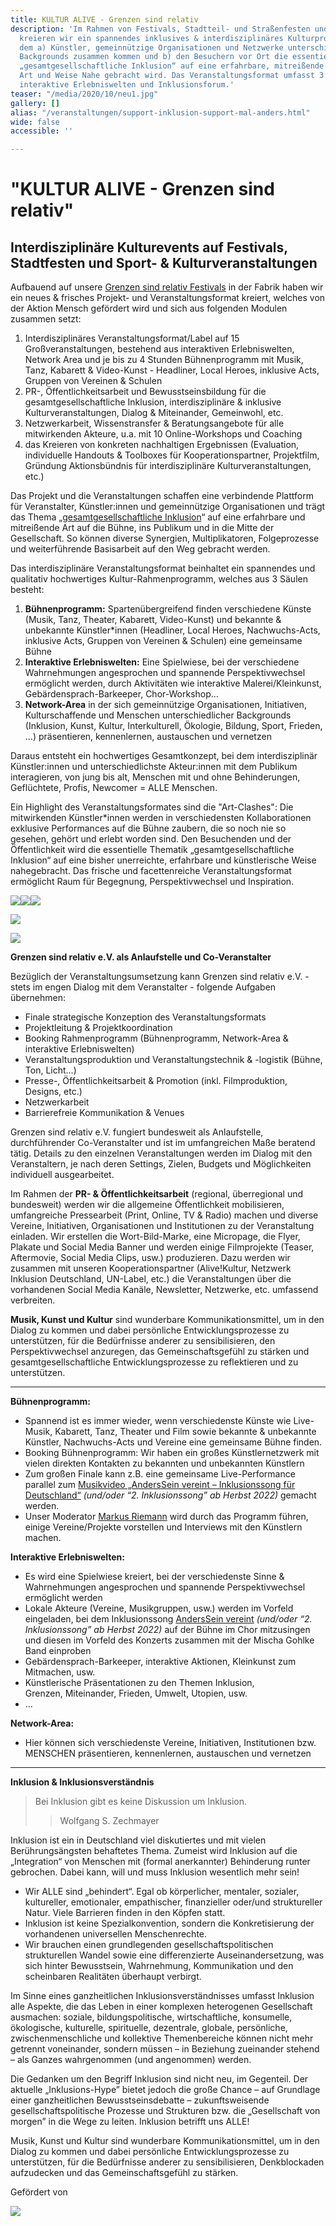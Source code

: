 ```yaml
---
title: KULTUR ALIVE - Grenzen sind relativ
description: 'Im Rahmen von Festivals, Stadtteil- und Straßenfesten und größeren Konzerten/Tourneen
  kreieren wir ein spannendes inklusives & interdisziplinäres Kulturprogramm, bei
  dem a) Künstler, gemeinnützige Organisationen und Netzwerke unterschiedlichster
  Backgrounds zusammen kommen und b) den Besuchern vor Ort die essentielle Thematik
  „gesamtgesellschaftliche Inklusion“ auf eine erfahrbare, mitreißende und künstlerische
  Art und Weise Nahe gebracht wird. Das Veranstaltungsformat umfasst 3 Säulen: Bühnen-Performance,
  interaktive Erlebniswelten und Inklusionsforum.'
teaser: "/media/2020/10/neu1.jpg"
gallery: []
alias: "/veranstaltungen/support-inklusion-support-mal-anders.html"
wide: false
accessible: ''

---
```

# "KULTUR ALIVE - Grenzen sind relativ"

## Interdisziplinäre Kulturevents auf Festivals, Stadtfesten und Sport- & Kulturveranstaltungen

Aufbauend auf unsere [Grenzen sind relativ Festivals](https://www.grenzensindrelativ.de/aktivitaeten/projekte-und-veranstaltungen/grenzen-sind-relativ-festivals/allgemeine-infos) in der Fabrik  haben wir ein neues & frisches Projekt- und Veranstaltungsformat kreiert, welches von der Aktion Mensch gefördert wird und sich aus folgenden Modulen zusammen setzt:

1. Interdisziplinäres Veranstaltungsformat/Label auf 15 Großveranstaltungen, bestehend aus interaktiven Erlebniswelten, Network Area und je bis zu 4 Stunden Bühnenprogramm mit Musik, Tanz, Kabarett & Video-Kunst - Headliner, Local Heroes, inklusive Acts, Gruppen von Vereinen & Schulen
2. PR-, Öffentlichkeitsarbeit und Bewusstseinsbildung für die gesamtgesellschaftliche Inklusion, interdisziplinäre & inklusive Kulturveranstaltungen, Dialog & Miteinander, Gemeinwohl, etc.
3. Netzwerkarbeit, Wissenstransfer & Beratungsangebote für alle mitwirkenden Akteure, u.a. mit 10 Online-Workshops und Coaching
4. das Kreieren von konkreten nachhaltigen Ergebnissen (Evaluation, individuelle Handouts & Toolboxes für Kooperationspartner, Projektfilm, Gründung Aktionsbündnis für interdisziplinäre Kulturveranstaltungen, etc.)

Das Projekt und die Veranstaltungen schaffen eine verbindende Plattform für Veranstalter, Künstler:innen und gemeinnützige Organisationen und trägt das Thema „[gesamtgesellschaftliche Inklusion](/ueber-uns/herleitung.html)“ auf eine erfahrbare und mitreißende Art auf die Bühne, ins Publikum und in die Mitte der Gesellschaft. So können diverse Synergien, Multiplikatoren, Folgeprozesse und weiterführende Basisarbeit auf den Weg gebracht werden. 

Das interdisziplinäre Veranstaltungsformat beinhaltet ein spannendes und qualitativ hochwertiges Kultur-Rahmenprogramm, welches aus 3 Säulen besteht:

1. **Bühnenprogramm:** Spartenübergreifend finden verschiedene Künste (Musik, Tanz, Theater, Kabarett, Video-Kunst) und bekannte & unbekannte Künstler*innen (Headliner, Local Heroes, Nachwuchs-Acts, inklusive Acts, Gruppen von Vereinen & Schulen) eine gemeinsame Bühne
2. **Interaktive Erlebniswelten:** Eine Spielwiese, bei der verschiedene Wahrnehmungen angesprochen und spannende Perspektivwechsel ermöglicht werden, durch Aktivitäten wie interaktive Malerei/Kleinkunst, Gebärdensprach-Barkeeper, Chor-Workshop...
3. **Network-Area** in der sich gemeinnützige Organisationen, Initiativen, Kulturschaffende und Menschen unterschiedlicher Backgrounds (Inklusion, Kunst, Kultur, Interkulturell, Ökologie, Bildung, Sport, Frieden, ...) präsentieren, kennenlernen, austauschen und vernetzen

Daraus entsteht ein hochwertiges Gesamtkonzept, bei dem interdisziplinär Künstler:innen und unterschiedlichste Akteur:innen mit dem Publikum interagieren, von jung bis alt, Menschen mit und ohne Behinderungen, Geflüchtete, Profis, Newcomer = ALLE Menschen.

Ein Highlight des Veranstaltungsformates sind die "Art-Clashes": Die mitwirkenden Künstler*innen werden in verschiedensten Kollaborationen exklusive Performances auf die Bühne zaubern, die so noch nie so gesehen, gehört und erlebt worden sind. Den Besuchenden und der Öffentlichkeit wird die essentielle Thematik „gesamtgesellschaftliche Inklusion“ auf eine bisher unerreichte, erfahrbare und künstlerische Weise nahegebracht. Das frische und facettenreiche Veranstaltungsformat ermöglicht Raum für Begegnung, Perspektivwechsel und Inspiration.

![](/media/2020/10/neu1.jpg)![](/media/2020/10/asv-festival-_-anderssein-vereint-_-foto-by-marie-tabuena-_-online.jpg)![](/media/2020/10/hoffenheim1.png)

![](/media/2015/07/NDR-Inklusionsfackel3.jpg)

![](/media/2015/07/NDR-Inklusionsfackel.jpg)</gallery>

**Grenzen sind relativ e.V. als Anlaufstelle und Co-Veranstalter**

Bezüglich der Veranstaltungsumsetzung kann Grenzen sind relativ e.V. - stets im engen Dialog mit dem Veranstalter - folgende Aufgaben übernehmen:

* Finale strategische Konzeption des Veranstaltungsformats
* Projektleitung & Projektkoordination
* Booking Rahmenprogramm (Bühnenprogramm, Network-Area & interaktive Erlebniswelten)
* Veranstaltungsproduktion und Veranstaltungstechnik & -logistik (Bühne, Ton, Licht...)
* Presse-, Öffentlichkeitsarbeit & Promotion (inkl. Filmproduktion, Designs, etc.)
* Netzwerkarbeit
* Barrierefreie Kommunikation & Venues

Grenzen sind relativ e.V. fungiert bundesweit als Anlaufstelle, durchführender Co-Veranstalter und ist im umfangreichen Maße beratend tätig. Details zu den einzelnen Veranstaltungen werden im Dialog mit den Veranstaltern, je nach deren Settings, Zielen, Budgets und Möglichkeiten individuell ausgearbeitet.

Im Rahmen der **PR- & Öffentlichkeitsarbeit** (regional, überregional und bundesweit) werden wir die allgemeine Öffentlichkeit mobilisieren, umfangreiche Pressearbeit (Print, Online, TV & Radio) machen und diverse Vereine, Initiativen, Organisationen und Institutionen zu der Veranstaltung einladen. Wir erstellen die Wort-Bild-Marke, eine Micropage, die Flyer, Plakate und Social Media Banner und werden einige Filmprojekte (Teaser, Aftermovie, Social Media Clips, usw.) produzieren. Dazu werden wir zusammen mit unseren Kooperationspartner (Alive!Kultur, Netzwerk Inklusion Deutschland, UN-Label, etc.) die Veranstaltungen über die vorhandenen Social Media Kanäle, Newsletter, Netzwerke, etc. umfassend verbreiten.

**Musik, Kunst und Kultur** sind wunderbare Kommunikationsmittel, um in den Dialog zu kommen und dabei persönliche Entwicklungsprozesse zu unterstützen, für die Bedürfnisse anderer zu sensibilisieren, den Perspektivwechsel anzuregen, das Gemeinschaftsgefühl zu stärken und gesamtgesellschaftliche Entwicklungsprozesse zu reflektieren und zu unterstützen.

***

**Bühnenprogramm:**

* Spannend ist es immer wieder, wenn verschiedenste Künste wie Live-Musik, Kabarett, Tanz, Theater und Film sowie bekannte & unbekannte Künstler, Nachwuchs-Acts und Vereine eine gemeinsame Bühne finden.
* Booking Bühnenprogramm: Wir haben ein großes Künstlernetzwerk mit vielen direkten Kontakten zu bekannten und unbekannten Künstlern
* Zum großen Finale kann z.B. eine gemeinsame Live-Performance parallel zum [Musikvideo „AndersSein vereint – Inklusionssong für Deutschland“](https://www.grenzensindrelativ.de/aktivitaeten/kampagnen-musikvideos/anderssein-vereint/asv-videos-fotos) _(und/oder “2. Inklusionssong” ab Herbst 2022)_ gemacht werden.
* Unser Moderator [Markus Riemann](https://kulturbedarf.de/) wird durch das Programm führen, einige Vereine/Projekte vorstellen und Interviews mit den Künstlern machen.

**Interaktive Erlebniswelten:**

* Es wird eine Spielwiese kreiert, bei der verschiedenste Sinne & Wahrnehmungen angesprochen und spannende Perspektivwechsel ermöglicht werden
* Lokale Akteure (Vereine, Musikgruppen, usw.) werden im Vorfeld eingeladen, bei dem Inklusionssong [AndersSein vereint](/anderssein-vereint-2/inklusionssong-fuer-deutschland.html) _(und/oder_ _“2. Inklusionssong” ab Herbst 2022)_ auf der Bühne im Chor mitzusingen und diesen im Vorfeld des Konzerts zusammen mit der Mischa Gohlke Band einproben
* Gebärdensprach-Barkeeper, interaktive Aktionen, Kleinkunst zum Mitmachen, usw.
* Künstlerische Präsentationen zu den Themen Inklusion,  
  Grenzen, Miteinander, Frieden, Umwelt, Utopien, usw.
* …

**Network-Area:**

* Hier können sich verschiedenste Vereine, Initiativen, Institutionen bzw. MENSCHEN präsentieren, kennenlernen, austauschen und vernetzen

***

**Inklusion & Inklusionsverständnis**

> Bei Inklusion gibt es keine Diskussion um Inklusion.
>
> > Wolfgang S. Zechmayer

Inklusion ist ein in Deutschland viel diskutiertes und mit vielen Berührungsängsten behaftetes Thema. Zumeist wird Inklusion auf die „Integration“ von Menschen mit (formal anerkannter) Behinderung runter gebrochen. Dabei kann, will und muss Inklusion wesentlich mehr sein!

* Wir ALLE sind „behindert“. Egal ob körperlicher, mentaler, sozialer, kultureller, emotionaler, empathischer, finanzieller oder/und struktureller Natur. Viele Barrieren finden in den Köpfen statt.
* Inklusion ist keine Spezialkonvention, sondern die Konkretisierung der vorhandenen universellen Menschenrechte.
* Wir brauchen einen grundlegenden gesellschaftspolitischen strukturellen Wandel sowie eine differenzierte Auseinandersetzung, was sich hinter Bewusstsein, Wahrnehmung, Kommunikation und den scheinbaren Realitäten überhaupt verbirgt.

Im Sinne eines ganzheitlichen Inklusionsverständnisses umfasst Inklusion alle Aspekte, die das Leben in einer komplexen heterogenen Gesellschaft ausmachen: soziale, bildungspolitische, wirtschaftliche, konsumelle, ökologische, kulturelle, spirituelle, dezentrale, globale, persönliche, zwischenmenschliche und kollektive Themenbereiche können nicht mehr getrennt voneinander, sondern müssen – in Beziehung zueinander stehend – als Ganzes wahrgenommen (und angenommen) werden.

Die Gedanken um den Begriff Inklusion sind nicht neu, im Gegenteil. Der aktuelle „Inklusions-Hype” bietet jedoch die große Chance – auf Grundlage einer ganzheitlichen Bewusstseinsdebatte – zukunftsweisende gesellschaftspolitische Prozesse und Strukturen bzw. die „Gesellschaft von morgen” in die Wege zu leiten. Inklusion betrifft uns ALLE!

Musik, Kunst und Kultur sind wunderbare Kommunikationsmittel, um in den Dialog zu kommen und dabei persönliche Entwicklungsprozesse zu unterstützen, für die Bedürfnisse anderer zu sensibilisieren, Denkblockaden aufzudecken und das Gemeinschaftsgefühl zu stärken.

Gefördert von 

![](/media/2021/07/20170919100223-aktion_mensch_logo.svg)